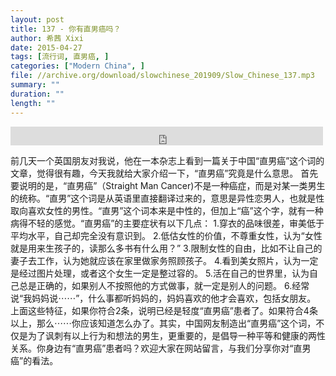 ```yaml
---
layout: post
title: 137 - 你有直男癌吗？
author: 希茜 Xixi
date: 2015-04-27
tags: [流行词, 直男癌, ]
categories: ["Modern China", ]
file: //archive.org/download/slowchinese_201909/Slow_Chinese_137.mp3
summary: ""
duration: ""
length: ""
---
```


<iframe src="https://archive.org/embed/slowchinese_201909/Slow_Chinese_137.mp3" width="500" height="30" frameborder="0" webkitallowfullscreen="true" mozallowfullscreen="true" allowfullscreen></iframe>

前几天一个英国朋友对我说，他在一本杂志上看到一篇关于中国“直男癌”这个词的文章，觉得很有趣，今天我就给大家介绍一下，“直男癌”究竟是什么意思。
首先要说明的是，“直男癌”（Straight Man Cancer)不是一种癌症，而是对某一类男生的统称。“直男”这个词是从英语里直接翻译过来的，意思是异性恋男人，也就是性取向喜欢女性的男性。“直男”这个词本来是中性的，但加上“癌”这个字，就有一种病得不轻的感觉。“直男癌”的主要症状有以下几点：
1.穿衣的品味很差，审美低于平均水平，自己却完全没有意识到。
2.低估女性的价值，不尊重女性，认为“女性就是用来生孩子的，读那么多书有什么用？”
3.限制女性的自由，比如不让自己的妻子去工作，认为她就应该在家里做家务照顾孩子。
4.看到美女照片，认为一定是经过图片处理，或者这个女生一定是整过容的。
5.活在自己的世界里，认为自己总是正确的，如果别人不按照他的方式做事，就一定是别人的问题。
6.经常说“我妈妈说⋯⋯”，什么事都听妈妈的，妈妈喜欢的他才会喜欢，包括女朋友。
上面这些特征，如果你符合2条，说明已经是轻度“直男癌”患者了。如果符合4条以上，那么⋯⋯你应该知道怎么办了。其实，中国网友制造出“直男癌”这个词，不仅是为了讽刺有以上行为和想法的男生，更重要的，是倡导一种平等和健康的两性关系。你身边有“直男癌”患者吗？欢迎大家在网站留言，与我们分享你对“直男癌”的看法。
